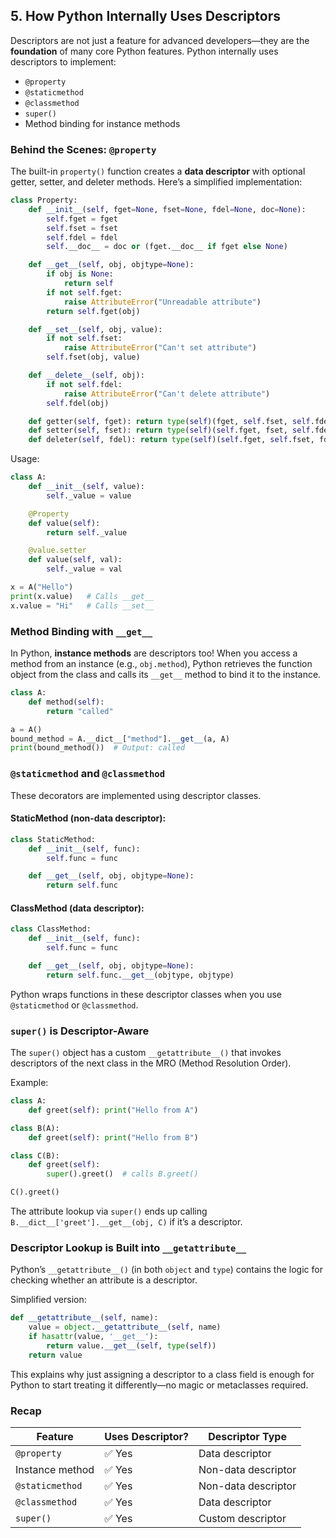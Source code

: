 ## 5. How Python Internally Uses Descriptors

Descriptors are not just a feature for advanced developers—they are the **foundation** of many core Python features. Python internally uses descriptors to implement:

- `@property`
- `@staticmethod`
- `@classmethod`
- `super()`
- Method binding for instance methods

### Behind the Scenes: `@property`

The built-in `property()` function creates a **data descriptor** with optional getter, setter, and deleter methods. Here’s a simplified implementation:

```python
class Property:
    def __init__(self, fget=None, fset=None, fdel=None, doc=None):
        self.fget = fget
        self.fset = fset
        self.fdel = fdel
        self.__doc__ = doc or (fget.__doc__ if fget else None)

    def __get__(self, obj, objtype=None):
        if obj is None:
            return self
        if not self.fget:
            raise AttributeError("Unreadable attribute")
        return self.fget(obj)

    def __set__(self, obj, value):
        if not self.fset:
            raise AttributeError("Can't set attribute")
        self.fset(obj, value)

    def __delete__(self, obj):
        if not self.fdel:
            raise AttributeError("Can't delete attribute")
        self.fdel(obj)

    def getter(self, fget): return type(self)(fget, self.fset, self.fdel, self.__doc__)
    def setter(self, fset): return type(self)(self.fget, fset, self.fdel, self.__doc__)
    def deleter(self, fdel): return type(self)(self.fget, self.fset, fdel, self.__doc__)
```

Usage:

```python
class A:
    def __init__(self, value):
        self._value = value

    @Property
    def value(self):
        return self._value

    @value.setter
    def value(self, val):
        self._value = val

x = A("Hello")
print(x.value)   # Calls __get__
x.value = "Hi"   # Calls __set__
```

### Method Binding with `__get__`

In Python, **instance methods** are descriptors too! When you access a method from an instance (e.g., `obj.method`), Python retrieves the function object from the class and calls its `__get__` method to bind it to the instance.

```python
class A:
    def method(self):
        return "called"

a = A()
bound_method = A.__dict__["method"].__get__(a, A)
print(bound_method())  # Output: called
```

### `@staticmethod` and `@classmethod`

These decorators are implemented using descriptor classes.

#### StaticMethod (non-data descriptor):

```python
class StaticMethod:
    def __init__(self, func):
        self.func = func

    def __get__(self, obj, objtype=None):
        return self.func
```

#### ClassMethod (data descriptor):

```python
class ClassMethod:
    def __init__(self, func):
        self.func = func

    def __get__(self, obj, objtype=None):
        return self.func.__get__(objtype, objtype)
```

Python wraps functions in these descriptor classes when you use `@staticmethod` or `@classmethod`.

### `super()` is Descriptor-Aware

The `super()` object has a custom `__getattribute__()` that invokes descriptors of the next class in the MRO (Method Resolution Order).

Example:

```python
class A:
    def greet(self): print("Hello from A")

class B(A):
    def greet(self): print("Hello from B")

class C(B):
    def greet(self):
        super().greet()  # calls B.greet()

C().greet()
```

The attribute lookup via `super()` ends up calling `B.__dict__['greet'].__get__(obj, C)` if it’s a descriptor.

### Descriptor Lookup is Built into `__getattribute__`

Python’s `__getattribute__()` (in both `object` and `type`) contains the logic for checking whether an attribute is a descriptor.

Simplified version:

```python
def __getattribute__(self, name):
    value = object.__getattribute__(self, name)
    if hasattr(value, '__get__'):
        return value.__get__(self, type(self))
    return value
```

This explains why just assigning a descriptor to a class field is enough for Python to start treating it differently—no magic or metaclasses required.

### Recap

| Feature         | Uses Descriptor? | Descriptor Type     |
| --------------- | ---------------- | ------------------- |
| `@property`     | ✅ Yes           | Data descriptor     |
| Instance method | ✅ Yes           | Non-data descriptor |
| `@staticmethod` | ✅ Yes           | Non-data descriptor |
| `@classmethod`  | ✅ Yes           | Data descriptor     |
| `super()`       | ✅ Yes           | Custom descriptor   |
